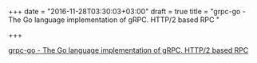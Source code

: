+++
date = "2016-11-28T03:30:03+03:00"
draft = true
title = "grpc-go - The Go language implementation of gRPC. HTTP/2 based RPC "

+++

<p><a href="https://t.co/fzpMoozjnc">grpc-go - The Go language implementation of gRPC. HTTP/2 based RPC </a></p>
